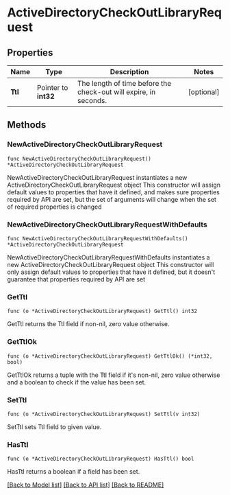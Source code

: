 # ActiveDirectoryCheckOutLibraryRequest


## Properties

Name | Type | Description | Notes
------------ | ------------- | ------------- | -------------
**Ttl** | Pointer to **int32** | The length of time before the check-out will expire, in seconds. | [optional] 



## Methods


### NewActiveDirectoryCheckOutLibraryRequest

`func NewActiveDirectoryCheckOutLibraryRequest() *ActiveDirectoryCheckOutLibraryRequest`

NewActiveDirectoryCheckOutLibraryRequest instantiates a new ActiveDirectoryCheckOutLibraryRequest object
This constructor will assign default values to properties that have it defined,
and makes sure properties required by API are set, but the set of arguments
will change when the set of required properties is changed

### NewActiveDirectoryCheckOutLibraryRequestWithDefaults

`func NewActiveDirectoryCheckOutLibraryRequestWithDefaults() *ActiveDirectoryCheckOutLibraryRequest`

NewActiveDirectoryCheckOutLibraryRequestWithDefaults instantiates a new ActiveDirectoryCheckOutLibraryRequest object
This constructor will only assign default values to properties that have it defined,
but it doesn't guarantee that properties required by API are set


### GetTtl

`func (o *ActiveDirectoryCheckOutLibraryRequest) GetTtl() int32`

GetTtl returns the Ttl field if non-nil, zero value otherwise.

### GetTtlOk

`func (o *ActiveDirectoryCheckOutLibraryRequest) GetTtlOk() (*int32, bool)`

GetTtlOk returns a tuple with the Ttl field if it's non-nil, zero value otherwise
and a boolean to check if the value has been set.

### SetTtl

`func (o *ActiveDirectoryCheckOutLibraryRequest) SetTtl(v int32)`

SetTtl sets Ttl field to given value.


### HasTtl

`func (o *ActiveDirectoryCheckOutLibraryRequest) HasTtl() bool`

HasTtl returns a boolean if a field has been set.









[[Back to Model list]](../README.md#documentation-for-models) [[Back to API list]](../README.md#documentation-for-api-endpoints) [[Back to README]](../README.md)


